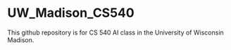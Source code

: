 # UW_Madison_CS540
This github repository is for CS 540 AI class in the University of Wisconsin Madison.